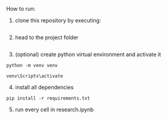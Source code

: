 How to run:
1. clone this repository by executing:

```

```

2. head to the project folder 

```

```

3. (optional) create python virtual environment and activate it

```
python -m venv venv

venv\Scripts\activate
```

4. install all dependencies

```
pip install -r requirements.txt
```

5. run every cell in research.ipynb
